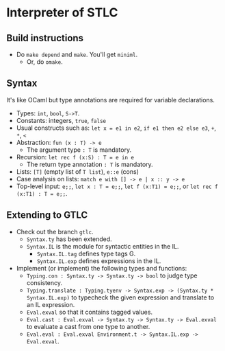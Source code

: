 # Interpreter of STLC

## Build instructions

* Do `make depend` and `make`.  You'll get `miniml`.
    * Or, do `omake`.

## Syntax

It's like OCaml but type annotations are required for variable declarations.

* Types: `int`, `bool`, `S->T`.
* Constants: integers, `true`, `false`
* Usual constructs such as: `let x = e1 in e2`, `if e1 then e2 else e3`, `+`, `*`, `<`
* Abstraction: `fun (x : T) -> e`
    * The argument type `: T` is mandatory.
* Recursion: `let rec f (x:S) : T = e in e`
    * The return type annotation `: T` is mandatory.
* Lists: `[T]` (empty list of `T list`), `e::e` (cons)
* Case analysis on lists: `match e with [] -> e | x :: y -> e`
* Top-level input: `e;;`, `let x : T = e;;`, `let f (x:T1) = e;;`, or `let rec f (x:T1) : T = e;;`.

## Extending to GTLC

* Check out the branch `gtlc`.
   * `Syntax.ty` has been extended.
   * `Syntax.IL` is the module for syntactic entities in the IL.
       * `Syntax.IL.tag` defines type tags G.
       * `Syntax.IL.exp` defines expressions in the IL.
* Implement (or implement) the following types and functions:
   * `Typing.con : Syntax.ty -> Syntax.ty -> bool` to judge type consistency.
   * `Typing.translate : Typing.tyenv -> Syntax.exp -> (Syntax.ty * Syntax.IL.exp)` to typecheck the given expression and translate to an IL expression.
   * `Eval.exval` so that it contains tagged values.
   * `Eval.cast : Eval.exval -> Syntax.ty -> Syntax.ty -> Eval.exval` to evaluate a cast from one type to another.
   * `Eval.eval : Eval.exval Environment.t -> Syntax.IL.exp -> Eval.exval`.
